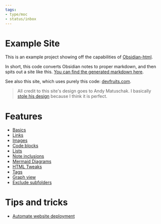 ```yaml
---
tags:
- type/moc
- status/inbox
---
```

   
# Example Site   
   
This is an example project showing off the capabilities of [Obsidian-html](https://github.com/obsidian-html/obsidian-html).   
   
In short, this code converts Obsidian notes to proper markdown, and then spits out a site like this. [You can find the generated markdown here](https://github.com/obsidian-html/obsidian-html.github.io/tree/main/md).   
   
See also this site, which uses purely this code: [devfruits.com](https://www.devfruits.com).   
   
> All credit to this site's design goes to Andy Matuschak. I basically [stole his design](https://notes.andymatuschak.org/Evergreen_notes) because I think it is perfect.   
   
# Features   
   
- [Basics](Resources/Example%20site/esBasics.md)   
- [Links](Resources/Example%20site/esLinks.md)   
- [Images](Resources/Example%20site/esImages.md)   
- [Code blocks](Resources/Example%20site/esCodeBlocks.md)   
- [Lists](Resources/Example%20site/esLists.md)   
- [Note inclusions](Resources/Example%20site/esInclusions.md)   
- [Mermaid Diagrams](Resources/Example%20site/esMermaid.md)   
- [HTML Tweaks](Resources/Example%20site/esHTML.md)   
- [Tags](Resources/Example%20site/esTags.md)   
- [Graph view](Resources/Example%20site/es%20Graph%20view.md)   
- [Exclude subfolders](Resources/Example%20site/esExclude%20subfolders.md)   
   
# Tips and tricks   
   
- [Automate website deployment](Resources/Example%20site/esAutomation.md)